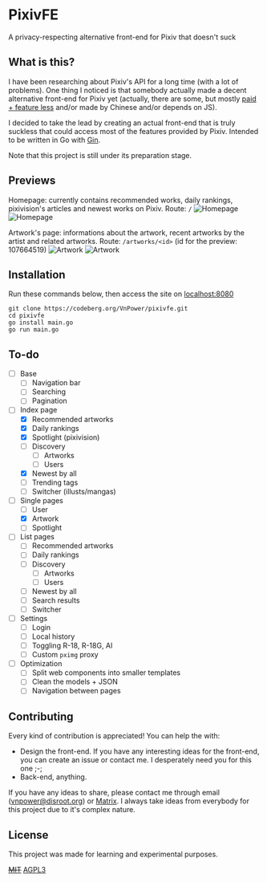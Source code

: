 # PixivFE

A privacy-respecting alternative front-end for Pixiv that doesn't suck

## What is this?

I have been researching about Pixiv's API for a long time (with a lot of problems).
One thing I noticed is that somebody actually made a decent alternative front-end for Pixiv yet
(actually, there are some, but mostly [paid + feature less](https://pixiv.moe) and/or made by Chinese and/or depends on JS).

I decided to take the lead by creating an actual front-end that is truly suckless that could access most of the features provided by Pixiv.
Intended to be written in Go with [Gin](https://gin-gonic.com).

Note that this project is still under its preparation stage.

## Previews

Homepage: currently contains recommended works, daily rankings, pixivision's articles and newest works on Pixiv. Route: `/`
![Homepage](https://files.catbox.moe/053fzh.png)
![Homepage](https://files.catbox.moe/m64h7s.png)

Artwork's page: informations about the artwork, recent artworks by the artist and related artworks. Route: `/artworks/<id>` (id for the preview: 107664519)
![Artwork](https://files.catbox.moe/x3k85p.png)
![Artwork](https://files.catbox.moe/ocy4fq.png)

## Installation

Run these commands below, then access the site on [localhost:8080](https://localhost:8080)

```
git clone https://codeberg.org/VnPower/pixivfe.git
cd pixivfe
go install main.go
go run main.go
```

## To-do

- [ ] Base
  - [ ] Navigation bar
  - [ ] Searching
  - [ ] Pagination
- [ ] Index page
  - [x] Recommended artworks
  - [x] Daily rankings
  - [x] Spotlight (pixivision)
  - [ ] Discovery
    - [ ] Artworks
    - [ ] Users
  - [x] Newest by all
  - [ ] Trending tags
  - [ ] Switcher (illusts/mangas)
- [ ] Single pages
  - [ ] User
  - [x] Artwork
  - [ ] Spotlight
- [ ] List pages
  - [ ] Recommended artworks
  - [ ] Daily rankings
  - [ ] Discovery
    - [ ] Artworks
    - [ ] Users
  - [ ] Newest by all
  - [ ] Search results
  - [ ] Switcher
- [ ] Settings
  - [ ] Login
  - [ ] Local history
  - [ ] Toggling R-18, R-18G, AI
  - [ ] Custom `pximg` proxy
- [ ] Optimization
  - [ ] Split web components into smaller templates
  - [ ] Clean the models + JSON
  - [ ] Navigation between pages

## Contributing

Every kind of contribution is appreciated! You can help the with:

- Design the front-end. If you have any interesting ideas for the front-end, you can create an issue or contact me. I desperately need you for this one ;-;
- Back-end, anything.

If you have any ideas to share, please contact me through email (vnpower@disroot.org) or [Matrix](https://matrix.to/#/@vnpower:exozy.me).
I always take ideas from everybody for this project due to it's complex nature.

## License

This project was made for learning and experimental purposes.

[~~MIT~~](https://mit-license.org/) [AGPL3](https://www.gnu.org/licenses/agpl-3.0.txt)
